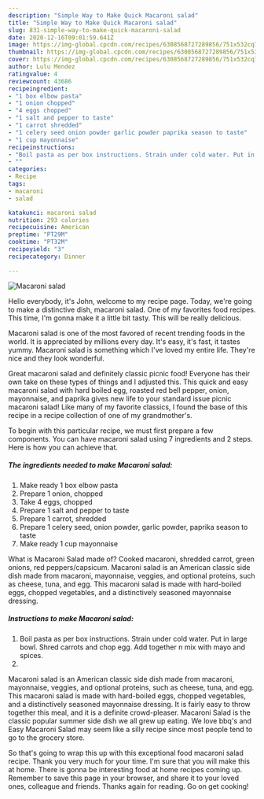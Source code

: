 ```yaml
---
description: "Simple Way to Make Quick Macaroni salad"
title: "Simple Way to Make Quick Macaroni salad"
slug: 831-simple-way-to-make-quick-macaroni-salad
date: 2020-12-16T09:01:59.641Z
image: https://img-global.cpcdn.com/recipes/6308568727289856/751x532cq70/macaroni-salad-recipe-main-photo.jpg
thumbnail: https://img-global.cpcdn.com/recipes/6308568727289856/751x532cq70/macaroni-salad-recipe-main-photo.jpg
cover: https://img-global.cpcdn.com/recipes/6308568727289856/751x532cq70/macaroni-salad-recipe-main-photo.jpg
author: Lulu Mendez
ratingvalue: 4
reviewcount: 43686
recipeingredient:
- "1 box elbow pasta"
- "1 onion chopped"
- "4 eggs chopped"
- "1 salt and pepper to taste"
- "1 carrot shredded"
- "1 celery seed onion powder garlic powder paprika season to taste"
- "1 cup mayonnaise"
recipeinstructions:
- "Boil pasta as per box instructions. Strain under cold water. Put in large bowl. Shred carrots and chop egg. Add together n mix with mayo and spices."
- ""
categories:
- Recipe
tags:
- macaroni
- salad

katakunci: macaroni salad 
nutrition: 293 calories
recipecuisine: American
preptime: "PT29M"
cooktime: "PT32M"
recipeyield: "3"
recipecategory: Dinner

---
```



![Macaroni salad](https://img-global.cpcdn.com/recipes/6308568727289856/751x532cq70/macaroni-salad-recipe-main-photo.jpg)

Hello everybody, it's John, welcome to my recipe page. Today, we're going to make a distinctive dish, macaroni salad. One of my favorites food recipes. This time, I'm gonna make it a little bit tasty. This will be really delicious.

Macaroni salad is one of the most favored of recent trending foods in the world. It is appreciated by millions every day. It's easy, it's fast, it tastes yummy. Macaroni salad is something which I've loved my entire life. They're nice and they look wonderful.

Great macaroni salad and definitely classic picnic food! Everyone has their own take on these types of things and I adjusted this. This quick and easy macaroni salad with hard boiled egg, roasted red bell pepper, onion, mayonnaise, and paprika gives new life to your standard issue picnic macaroni salad! Like many of my favorite classics, I found the base of this recipe in a recipe collection of one of my grandmother&#39;s.


To begin with this particular recipe, we must first prepare a few components. You can have macaroni salad using 7 ingredients and 2 steps. Here is how you can achieve that.

<!--inarticleads1-->

##### The ingredients needed to make Macaroni salad:

1. Make ready 1 box elbow pasta
1. Prepare 1 onion, chopped
1. Take 4 eggs, chopped
1. Prepare 1 salt and pepper to taste
1. Prepare 1 carrot, shredded
1. Prepare 1 celery seed, onion powder, garlic powder, paprika season to taste
1. Make ready 1 cup mayonnaise


What is Macaroni Salad made of? Cooked macaroni, shredded carrot, green onions, red peppers/capsicum. Macaroni salad is an American classic side dish made from macaroni, mayonnaise, veggies, and optional proteins, such as cheese, tuna, and egg. This macaroni salad is made with hard-boiled eggs, chopped vegetables, and a distinctively seasoned mayonnaise dressing. 

<!--inarticleads2-->

##### Instructions to make Macaroni salad:

1. Boil pasta as per box instructions. Strain under cold water. Put in large bowl. Shred carrots and chop egg. Add together n mix with mayo and spices.
1. 


Macaroni salad is an American classic side dish made from macaroni, mayonnaise, veggies, and optional proteins, such as cheese, tuna, and egg. This macaroni salad is made with hard-boiled eggs, chopped vegetables, and a distinctively seasoned mayonnaise dressing. It is fairly easy to throw together this meal, and it is a definite crowd-pleaser. Macaroni Salad is the classic popular summer side dish we all grew up eating. We love bbq&#39;s and Easy Macaroni Salad may seem like a silly recipe since most people tend to go to the grocery store. 

So that's going to wrap this up with this exceptional food macaroni salad recipe. Thank you very much for your time. I'm sure that you will make this at home. There is gonna be interesting food at home recipes coming up. Remember to save this page in your browser, and share it to your loved ones, colleague and friends. Thanks again for reading. Go on get cooking!
